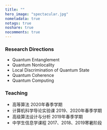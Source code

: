 ```yaml
---
title: ""
hero_image: "spectacular.jpg"
nometadata: true
notags: true
noshare: true
nocomments: true
---
```

### Research Directions
- Quantum Entanglement
- Quantum Nonlocality
- Local Discrimination of Quantum State
- Quantum Coherence
- Quantum Computing

### Teaching
- 高等算法              2020年春季学期
- 计算机科学导论实验课  2019、2020年春季学期
- 高级算法设计与分析    2019年春季学期
- 中学生信息学课程      2017、2018、2019寒暑阶段

